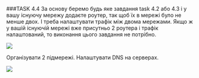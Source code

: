 ###TASK 4.4
За основу беремо будь яке завдання task 4.2 або 4.3 і у вашу існуючу мережу додаєте роутер, так щоб їх в мережі було не менше двох. І треба налаштувати трафік між двома мережами. Якщо ж у вашій існуючій мережі вже присутньо 2 роутера і трафік
налаштований, то виконання цього завдання не потрібно.

![ ](/images/task4.4_01.jpg  "1")

Організувати 2 підмережі. Налаштувати DNS на серверах.

![ ](/images/task4.4_02.jpg  "2")
